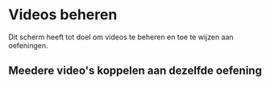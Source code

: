# Videos beheren

Dit scherm heeft tot doel om videos te beheren en toe te wijzen aan oefeningen.

## Meedere video's koppelen aan dezelfde oefening

